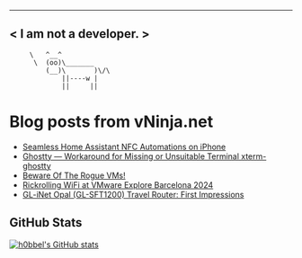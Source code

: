 
 ----------------------
< I am not a developer. >
 ----------------------
         \   ^__^ 
          \  (oo)\_______
             (__)\       )\/\
                 ||----w |
                 ||     ||
    

# Blog posts from vNinja.net
<!-- BLOG-POST-LIST:START -->
- [Seamless Home Assistant NFC Automations on iPhone](https://vninja.net/2025/01/02/nfc-tags-iphone-home-assistant/)
- [Ghostty — Workaround for Missing or Unsuitable Terminal xterm-ghostty](https://vninja.net/2024/12/28/ghostty-workaround-for-missing-or-unsuitable-terminal-xterm-ghostty/)
- [Beware Of The Rogue VMs!](https://vninja.net/2024/11/11/beware-of-the-rogue-vms/)
- [Rickrolling WiFi at VMware Explore Barcelona 2024](https://vninja.net/2024/11/08/rickrolling-wifi-at-vmware-explore-barcelona-2024/)
- [GL-iNet Opal &lpar;GL-SFT1200&rpar; Travel Router: First Impressions](https://vninja.net/2024/08/25/gl-inet-opal-travel-router-first-impressions/)
<!-- BLOG-POST-LIST:END -->

## GitHub Stats
[![h0bbel's GitHub stats](https://github-readme-stats.vercel.app/api?username=h0bbel&count_private=true&show_icons=true&theme=dark)](https://github.com/anuraghazra/github-readme-stats)
